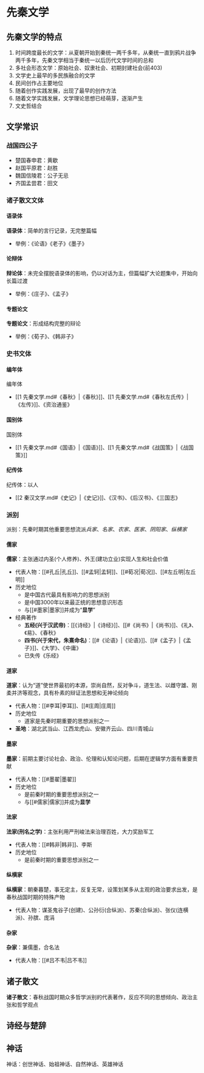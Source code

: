 # 先秦文学

## 先秦文学的特点

1. 时间跨度最长的文学：从夏朝开始到秦统一两千多年，从秦统一直到鸦片战争两千多年，先秦文学相当于秦统一以后历代文学时间的总和
2. 多社会形态文学：原始社会、奴隶社会、初期封建社会(前403)
3. 文学史上最早的多民族融合的文学
4. 民间创作占主要地位
5. 随着创作实践发展，出现了最早的创作方法
6. 随着文学实践发展，文学理论思想已经萌芽，逐渐产生
7. 文史哲结合

## 文学常识

### 战国四公子

- 楚国春申君：黄歇
- 赵国平原君：赵胜
- 魏国信陵君：公子无忌
- 齐国孟尝君：田文

### 诸子散文文体

#### 语录体

**语录体**：简单的言行记录，无完整篇幅
- 举例：《论语》《老子》《墨子》

#### 论辩体

**辩论体**：未完全摆脱语录体的影响，仍以对话为主，但篇幅扩大论题集中，开始向长篇过渡
- 举例：《庄子》、《孟子》

#### 专题论文

**专题论文**：形成结构完整的辩论
- 举例：《荀子》、《韩非子》

### 史书文体

#### 编年体

编年体
- [[1 先秦文学.md#《春秋》|《春秋》]]、[[1 先秦文学.md#《春秋左氏传》|《左传》]]、《资治通鉴》

#### 国别体

国别体
- [[1 先秦文学.md#《国语》|《国语》]]、[[1 先秦文学.md#《战国策》|《战国策》]]

#### 纪传体

纪传体：以人
- [[2 秦汉文学.md#《史记》|《史记》]]、《汉书》、《后汉书》、《三国志》

### 派别

派别：先秦时期其他重要思想流派*兵家*、*名家*、*农家*、*医家*、*阴阳家*、*纵横家*

#### 儒家

**儒家**：主张通过内圣(个人修养)、外王(建功立业)实现人生和社会价值
- 代表人物：[[#孔丘|孔丘]]、[[#孟轲|孟轲]]、[[#荀况|荀况]]、[[#左丘明|左丘明]]
- 历史地位
	- 是中国古代最具有影响力的思想派别
	- 是中国3000年以来最正统的思想意识形态
	- 与[[#墨家|墨家]]并成为“**显学**”
- 经典著作
	- **五经(兴于汉武帝)**：[[《诗经》|《诗经》]]、[[#《尚书》|《尚书》]]、《礼》、《易》、《春秋》
	- **四书(兴于宋代，朱熹命名)**：[[#《论语》|《论语》]]、[[#《孟子》|《孟子》]]、《大学》、《中庸》
	- 已失传《乐经》

#### 道家

**道家**：认为“道”使世界最初的本源，崇尚自然，反对争斗，道生法、以雌守雄、刚柔并济等观念，具有朴素的辩证法思想和无神论倾向
- 代表人物：[[#李耳|李耳]]、[[#庄周|庄周]]
- 历史地位
	- 道家是先秦时期重要的思想派别之一
- **圣地**：湖北武当山、江西龙虎山、安徽齐云山、四川青城山

#### 墨家

**墨家**：前期主要讨论社会、政治、伦理和认知论问题，后期在逻辑学方面有重要贡献
- 代表人物：[[#墨翟|墨翟]]
- 历史地位
	- 是前秦时期的重要思想派别之一
	- 与[[#儒家|儒家]]并成为**显学**

#### 法家

**法家(刑名之学)**：主张利用严刑峻法来治理百姓，大力奖励军工
- 代表人物：[[#韩非|韩非]]、李斯
- 历史地位
	- 是前秦时期的重要思想派别之一

#### 纵横家

**纵横家**：朝秦暮楚，事无定主，反复无常，设策划某多从主观的政治要求出发，是春秋战国时期的特殊产物
- 代表人物：谋圣鬼谷子(创建)、公孙衍(合纵派)、苏秦(合纵派)、张仪(连横派)、孙膑、庞涓

#### 杂家

**杂家**：兼儒墨，合名法
- 代表人物：[[#吕不韦|吕不韦]]

## 诸子散文

**诸子散文**：春秋战国时期众多哲学派别的代表著作，反应不同的思想倾向、政治主张和哲学观点

## 诗经与楚辞

## 神话

神话：创世神话、始祖神话、自然神话、英雄神话


